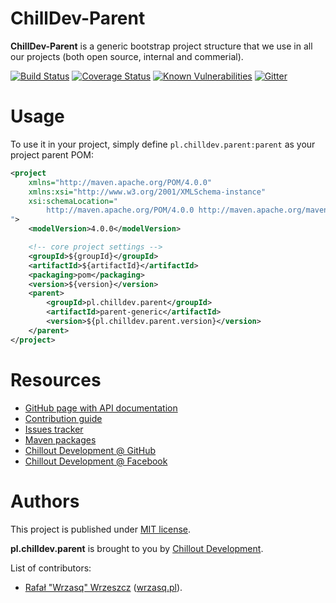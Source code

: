 <!---
# This file is part of the ChillDev-Parent.
#
# @license http://mit-license.org/ The MIT license
# @copyright 2015, 2017 - 2018 © by Rafał Wrzeszcz - Wrzasq.pl.
-->

# ChillDev-Parent

**ChillDev-Parent** is a generic bootstrap project structure that we use in all our projects (both open source, internal and commerial).

[![Build Status](https://travis-ci.org/chilloutdevelopment/pl.chilldev.parent.svg)](https://travis-ci.org/chilloutdevelopment/pl.chilldev.parent)
[![Coverage Status](https://coveralls.io/repos/chilloutdevelopment/pl.chilldev.parent/badge.png?branch=develop)](https://coveralls.io/r/chilloutdevelopment/pl.chilldev.parent)
[![Known Vulnerabilities](https://snyk.io/test/github/chilloutdevelopment/pl.chilldev.parent/badge.svg)](https://snyk.io/test/github/chilloutdevelopment/pl.chilldev.parent)
[![Gitter](https://badges.gitter.im/Join%20Chat.svg)](https://gitter.im/chilloutdevelopment/pl.chilldev.parent)

# Usage

To use it in your project, simply define `pl.chilldev.parent:parent` as your project parent POM:

```xml
<project
    xmlns="http://maven.apache.org/POM/4.0.0"
    xmlns:xsi="http://www.w3.org/2001/XMLSchema-instance"
    xsi:schemaLocation="
        http://maven.apache.org/POM/4.0.0 http://maven.apache.org/maven-v4_0_0.xsd
">
    <modelVersion>4.0.0</modelVersion>

    <!-- core project settings -->
    <groupId>${groupId}</groupId>
    <artifactId>${artifactId}</artifactId>
    <packaging>pom</packaging>
    <version>${version}</version>
    <parent>
        <groupId>pl.chilldev.parent</groupId>
        <artifactId>parent-generic</artifactId>
        <version>${pl.chilldev.parent.version}</version>
    </parent>
</project>
```

# Resources

-   [GitHub page with API documentation](https://chilloutdevelopment.github.io/pl.chilldev.parent)
-   [Contribution guide](https://github.com/chilloutdevelopment/pl.chilldev.parent/blob/develop/CONTRIBUTING.md)
-   [Issues tracker](https://github.com/chilloutdevelopment/pl.chilldev.parent/issues)
-   [Maven packages](https://search.maven.org/search?q=g:pl.chilldev.parent)
-   [Chillout Development @ GitHub](https://github.com/chilloutdevelopment)
-   [Chillout Development @ Facebook](https://www.facebook.com/chilldev)

# Authors

This project is published under [MIT license](https://github.com/chilloutdevelopment/pl.chilldev.parent/tree/master/LICENSE).

**pl.chilldev.parent** is brought to you by [Chillout Development](https://chilldev.pl).

List of contributors:

-   [Rafał "Wrzasq" Wrzeszcz](https://github.com/rafalwrzeszcz) ([wrzasq.pl](https://wrzasq.pl)).
